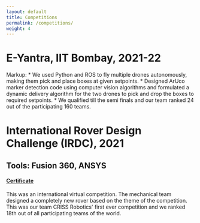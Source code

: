 ```yaml
---
layout: default
title: Competitions
permalink: /competitions/
weight: 4
---
```


<!-- {% include competitions/index.html %} -->

# **E-Yantra, IIT Bombay, 2021-22**
Markup:     * We used Python and ROS to fly multiple drones autonomously, making them pick and place boxes at given setpoints.
            * Designed ArUco marker detection code using computer vision algorithms and formulated a dynamic delivery algorithm for the two drones to pick and drop the boxes to required setpoints.
            * We qualified till the semi finals and our team ranked 24 out of the participating 160 teams.

<!-- <p class="text-center">
{% include elements/button.html link="https://github.com/erts-RnD/strawberry_stacker" text="Host Repository" %}
{% include elements/button.html link="https://github.com/VedangNadkarni/EYantraSS" text="Our work" %}
</p> -->

# **International Rover Design Challenge (IRDC), 2021**
## Tools: Fusion 360, ANSYS
#### [Certificate](https://drive.google.com/file/d/1xMNibk_3LGSugsrBwoNmly3OPilZ8qmi/view?usp=sharing)
This was an international virtual competition. The mechanical team designed a completely new rover based on the theme of the competition. This was our team CRISS Robotics' first ever competition and we ranked 18th out of all participating teams of the world.